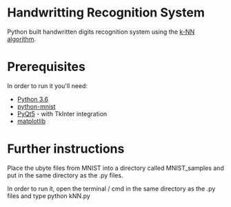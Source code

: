 # Handwritting Recognition System

Python built handwritten digits recognition system using the [k-NN algorithm](https://en.wikipedia.org/wiki/K-nearest_neighbors_algorithm/).

# Prerequisites

In order to run it you'll need:

* [Python 3.6](https://www.python.org/downloads/release/python-363/)
* [python-mnist](https://github.com/sorki/python-mnist/)
* [PyQt5](https://pypi.python.org/pypi/PyQt5/) - with TkInter integration
* [matplotlib](http://matplotlib.org/users/installing.html/)

# Further instructions

Place the ubyte files from MNIST into a directory called MNIST_samples and put in the same directory as the .py files.

In order to run it, open the terminal / cmd in the same directory as the .py files and type python kNN.py